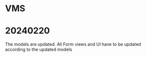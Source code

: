 # VMS

# 20240220
The models are updated. All Form views and UI have to be updated according to the updated models




